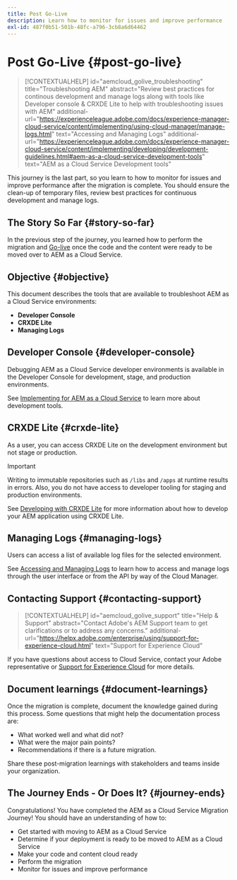 ```yaml
---
title: Post Go-Live
description: Learn how to monitor for issues and improve performance
exl-id: 487f0b51-501b-48fc-a796-3cb8a6d64462
---
```

# Post Go-Live {#post-go-live}

>[!CONTEXTUALHELP]
>id="aemcloud_golive_troubleshooting"
>title="Troubleshooting AEM"
>abstract="Review best practices for continous development and manage logs along with tools like Developer console & CRXDE Lite to help with troubleshooting issues with AEM"
>additional-url="https://experienceleague.adobe.com/docs/experience-manager-cloud-service/content/implementing/using-cloud-manager/manage-logs.html" text="Accessing and Managing Logs"
>additional-url="https://experienceleague.adobe.com/docs/experience-manager-cloud-service/content/implementing/developing/development-guidelines.html#aem-as-a-cloud-service-development-tools" text="AEM as a Cloud Service Development tools"

This journey is the last part, so you learn to how to monitor for issues and improve performance after the migration is complete. You should ensure the clean-up of temporary files, review best practices for continuous development and manage logs.

## The Story So Far {#story-so-far}

In the previous step of the journey, you learned how to perform the migration and [Go-live](/help/journey-migration/go-live.md) once the code and the content were ready to be moved over to AEM as a Cloud Service.

## Objective {#objective}

This document describes the tools that are available to troubleshoot AEM as a Cloud Service environments:

* **Developer Console**
* **CRXDE Lite**
* **Managing Logs**

## Developer Console {#developer-console}

Debugging AEM as a Cloud Service developer environments is available in the Developer Console for development, stage, and production environments.

See [Implementing for AEM as a Cloud Service](/help/implementing/developing/introduction/development-guidelines.md#aem-as-a-cloud-service-development-tools) to learn more about development tools.

## CRXDE Lite {#crxde-lite}

As a user, you can access CRXDE Lite on the development environment but not stage or production. 
  
>[!IMPORTANT]
>Writing to immutable repositories such as `/libs` and `/apps` at runtime results in errors. Also, you do not have access to developer tooling for staging and production environments.

See [Developing with CRXDE Lite](/help/implementing/developing/tools/crxde.md) for more information about how to develop your AEM application using CRXDE Lite.

## Managing Logs {#managing-logs}

Users can access a list of available log files for the selected environment.
  
See [Accessing and Managing Logs](/help/implementing/cloud-manager/manage-logs.md) to learn how to access and manage logs through the user interface or from the API by way of the Cloud Manager.

## Contacting Support {#contacting-support}

>[!CONTEXTUALHELP]
>id="aemcloud_golive_support"
>title="Help & Support"
>abstract="Contact Adobe's AEM Support team to get clarifications or to address any concerns."
>additional-url="https://helpx.adobe.com/enterprise/using/support-for-experience-cloud.html" text="Support for Experience Cloud"

If you have questions about access to Cloud Service, contact your Adobe representative or [Support for Experience Cloud](https://helpx.adobe.com/enterprise/using/support-for-experience-cloud.html) for more details.

## Document learnings {#document-learnings}

Once the migration is complete, document the knowledge gained during this process. Some questions that might help the documentation process are:

* What worked well and what did not?
* What were the major pain points?
* Recommendations if there is a future migration.

Share these post-migration learnings with stakeholders and teams inside your organization.

## The Journey Ends - Or Does It? {#journey-ends}

Congratulations! You have completed the AEM as a Cloud Service Migration Journey! You should have an understanding of how to:

* Get started with moving to AEM as a Cloud Service
* Determine if your deployment is ready to be moved to AEM as a Cloud Service
* Make your code and content cloud ready
* Perform the migration
* Monitor for issues and improve performance
